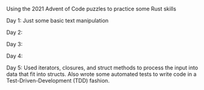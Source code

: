 Using the 2021 Advent of Code puzzles to practice some Rust skills


Day 1: Just some basic text manipulation

Day 2:

Day 3:

Day 4:

Day 5: Used iterators, closures, and struct methods to process the input into data that fit into structs. Also wrote some automated tests to write code in a Test-Driven-Development (TDD) fashion.
